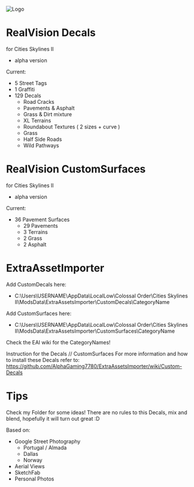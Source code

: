 ![Logo](https://github.com/MiguelRita/RealViewDecals/blob/main/Previews/Resources/RealVision_Logo.png?raw=true)

# RealVision Decals
for Cities Skylines II
- alpha version

Current:
- 5 Street Tags
- 1 Graffiti
- 129 Decals
  - Road Cracks
  - Pavements & Asphalt
  - Grass & Dirt mixture
  - XL Terrains
  - Roundabout Textures ( 2 sizes + curve )
  - Grass
  - Half Side Roads
  - Wild Pathways


# RealVision CustomSurfaces
for Cities Skylines II
- alpha version

Current:
- 36 Pavement Surfaces
  - 29 Pavements
  - 3 Terrains
  - 2 Grass
  - 2 Asphalt


# ExtraAssetImporter

Add CustomDecals here:
- C:\Users\USERNAME\AppData\LocalLow\Colossal Order\Cities Skylines II\ModsData\ExtraAssetsImporter\CustomDecals\CategoryName

Add CustomSurfaces here:
- C:\Users\USERNAME\AppData\LocalLow\Colossal Order\Cities Skylines II\ModsData\ExtraAssetsImporter\CustomSurfaces\CategoryName

Check the EAI wiki for the CategoryNames!

Instruction for the Decals // CustomSurfaces
For more  information and how to install these Decals refer to:
https://github.com/AlphaGaming7780/ExtraAssetsImporter/wiki/Custom-Decals

# Tips 
Check my Folder for some ideas!
There are no rules to this Decals, mix and blend, hopefully it will turn out great :D

Based on:
- Google Street Photography
  - Portugal / Almada
  - Dallas
  - Norway  
- Aerial Views
- SketchFab
- Personal Photos

